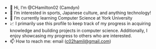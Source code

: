 - 👋 Hi, I’m @CHamilton02 (Camdyn)
- 👀 I’m interested in sports, Japanese culture, and anything technology!
- 🌱 I’m currently learning Computer Science at York University
- 📈 I primarily use this profile to keep track of my progress in acquiring knowledge and building projects in computer science. Additionally, I enjoy showcasing my progress to others who are interested.
- 📫 How to reach me: email (c02hamil@gmail.com)

<!---
CHamilton02/CHamilton02 is a ✨ special ✨ repository because its `README.md` (this file) appears on your GitHub profile.
You can click the Preview link to take a look at your changes.
--->
